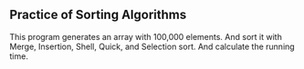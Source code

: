 **Practice of Sorting Algorithms**
---
This program generates an array with 100,000 elements. And sort it with Merge, Insertion, Shell, Quick, and Selection sort. And calculate the running time.
